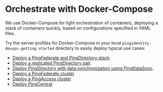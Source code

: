 # Orchestrate with Docker-Compose

We use Docker-Compose for light orchestration of containers, deploying a stack of containers quickly, based on configurations specified in YAML files.

Try the server profiles for Docker-Compose in your local `pingidentity-devops-getting-started` directory to easily deploy typical use cases:

* [Deploy a PingFederate and PingDirectory stack](deployCompose.md).
* [Deploy a replicated PingDirectory pair](deployReplication.md).
* [Deploy PingDirectory with data synchronization using PingDataSync](deploySync.md).
* [Deploy a PingFederate cluster](deployPfCluster.md)
* [Deploy a PingAccess cluster](deployPaCluster.md)
* [Deploy PingCentral](deployPingCentral.md)

